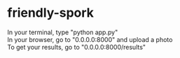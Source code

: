 # friendly-spork

In your terminal, type "python app.py"
<br>
In your browser, go to "0.0.0.0:8000" and upload a photo
<br>
To get your results, go to "0.0.0.0:8000/results"
